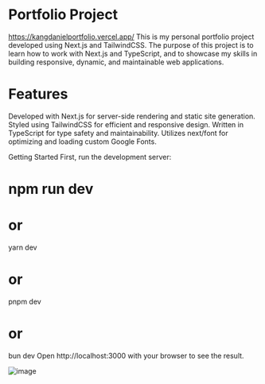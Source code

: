 # Portfolio Project
https://kangdanielportfolio.vercel.app/
This is my personal portfolio project developed using Next.js and TailwindCSS. The purpose of this project is to learn how to work with Next.js and TypeScript, and to showcase my skills in building responsive, dynamic, and maintainable web applications.

# Features
Developed with Next.js for server-side rendering and static site generation.
Styled using TailwindCSS for efficient and responsive design.
Written in TypeScript for type safety and maintainability.
Utilizes next/font for optimizing and loading custom Google Fonts.

Getting Started
First, run the development server:

# npm run dev
# or
yarn dev
# or
pnpm dev
# or
bun dev
Open http://localhost:3000 with your browser to see the result.



![image](https://github.com/KangBubur1/Porfolio/assets/95082947/644a91e2-e5d7-4b00-8589-55b512cbc41d)
